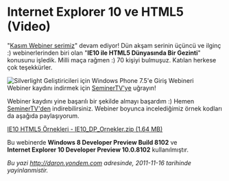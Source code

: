 # Internet Explorer 10 ve HTML5 (Video) 

"[Kasım Webiner
serimiz](http://daron.yondem.com/tr/post/Kasim_Ayi_Webinerleri_SL_WP7_Win8_IE10_Azure)"
devam ediyor! Dün akşam serinin üçüncü ve ilginç :) webinerlerinden biri
olan "**IE10 ile HTML5 Dünyasında Bir Gezinti**" konusunu işledik. Milli
maça rağmen :) 70 kişiyi bulmuşuz. Katılan herkese çok teşekkürler.

![Silverlight Geliştiricileri için Windows Phone 7.5'e Giriş
Webineri](../media/Internet_Explorer_10_ve_HTML5_Video/ie10_dp.jpg)\
Webiner kaydını indirmek için
[SeminerTV'ye](http://daron.yondem.com/tr/seminertv/) uğrayın!

Webiner kaydını yine başarılı bir şekilde almayı başardım :) Hemen
[SeminerTV'den](http://daron.yondem.com/tr/seminertv/) indirebilirsiniz.
Webiner boyunca incelediğimiz örnek kodları da aşağıda paylaşıyorum.

[IE10 HTML5 Örnekleri - IE10\_DP\_Ornekler.zip (1.64
MB)](media/Internet_Explorer_10_ve_HTML5_Video/IE10_DP_Ornekler.zip)

Bu webinerde **Windows 8 Developer Preview Build 8102** ve\
**Internet Explorer 10 Developer Preview 10.0.8102** kullanılmıştır.


*Bu yazi http://daron.yondem.com adresinde, 2011-11-16 tarihinde yayinlanmistir.*